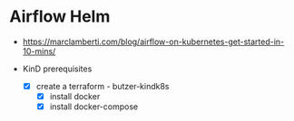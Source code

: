 # Airflow Helm


- https://marclamberti.com/blog/airflow-on-kubernetes-get-started-in-10-mins/


- KinD prerequisites
	- [x] create a terraform - butzer-kindk8s
        - [x] install docker 
        - [x] install docker-compose
